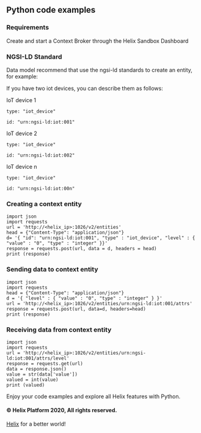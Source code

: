 ## Python code examples
### Requirements

Create and start a Context Broker through the Helix Sandbox Dashboard

### NGSI-LD Standard

Data model recommend that use the ngsi-ld standards to create an entity, for example:

If you have two iot devices, you can describe them as follows:

IoT device 1

    type: "iot_device"

    id: "urn:ngsi-ld:iot:001"

IoT device 2

    type: "iot_device"

    id: "urn:ngsi-ld:iot:002"
    
IoT device n

    type: "iot_device"

    id: "urn:ngsi-ld:iot:00n"

### Creating a context entity
```
import json
import requests
url = 'http://<helix_ip>:1026/v2/entities'
head = {"Content-Type": "application/json"}
d= '{ "id": "urn:ngsi-ld:iot:001", "type" : "iot_device", "level" : { "value" : "0", "type" : "integer" }}'
response = requests.post(url, data = d, headers = head)
print (response)
```
### Sending data to context entity
```
import json
import requests
head = {"Content-Type": "application/json"}   
d = '{ "level" : { "value" : "0", "type" : "integer" } }'
url = 'http://<helix_ip>:1026/v2/entities/urn:ngsi-ld:iot:001/attrs'
response = requests.post(url, data=d, headers=head)
print (response)
```
### Receiving data from context entity
```
import json
import requests
url = 'http://<helix_ip>:1026/v2/entities/urn:ngsi-ld:iot:001/attrs/level'
response = requests.get(url)
data = response.json()
value = str(data['value'])
valued = int(value)
print (valued)
```

Enjoy your code examples and explore all Helix features with Python.
#### © Helix Platform 2020, All rights reserved.
<a href="https://gethelix.org">Helix</a> for a better world! 
